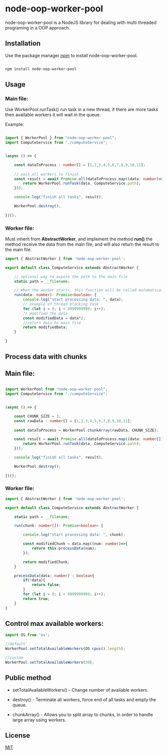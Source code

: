 
  
#  node-oop-worker-pool

node-oop-worker-pool is a NodeJS library for dealing with multi threaded programing in a OOP approach.

##  Installation

Use the package manager [npm](https://www.npmjs.com/package/node-oop-worker-pool) to install node-oop-worker-pool.

```bash

npm install node-oop-worker-pool

```

##  Usage
### Main file:

Use WorkerPool.runTask() run task in a new thread, if there are more tasks then available workers it will wait in the queue.

Example:

```ts

import { WorkerPool } from "node-oop-worker-pool";
import ComputeService from "./computeService";


(async () => {

    const dataToProcess : number[] = [1,2,3,4,5,6,7,8,9,10,11];
 
	// wait all workers to finish
    const result = await Promise.all(dataToProcess.map((data: number)=>{
        return WorkerPool.runTask(data, ComputeService.path);
    }));

    console.log("finish all tasks", result);

    WorkerPool.destroy();
    
})();


```

### Worker file:
Must inherit from **AbstractWorker**, and implement the method **run()** the method receive the data from the main file, and will also return the result to the main file.

```ts
import { AbstractWorker } from 'node-oop-worker-pool';

export default class ComputeService extends AbstractWorker {

	// optional way to expose the path to the main file
    static path = __filename;

	// When the worker starts, this function will be called automatically.
    run(data: number): Promise<boolean> {
        console.log("start processing data: ", data);
        // example of thread blocking task
        for (let i = 0; i < 9999999999; i++);
		// modified the data
        const modifiedData = data*2;
		//return data to main file
        return modifiedData;
    }

}
```
##  Process data with chunks

## Main file:
```ts

import WorkerPool from "node-oop-worker-pool";
import ComputeService from "./computeService";


(async () => {

    const CHUNK_SIZE = 3;
    const rawData : number[] = [1,2,3,4,5,6,7,8,9,10,11];
    
    const dataToProcess = WorkerPool.chunkArray(rawData, CHUNK_SIZE);

    const result = await Promise.all(dataToProcess.map((data: number[])=>{
        return WorkerPool.runTask(data, ComputeService.path);
    }));

    console.log("finish all tasks", result);

    WorkerPool.destroy();
    
})();

```
### Worker file:

```ts
import { AbstractWorker } from 'node-oop-worker-pool';

export default class ComputeService extends AbstractWorker {

    static path = __filename;

    run(chunk: number[]): Promise<boolean> {

        console.log("start processing data: ", chunk);

        const modifiedChunk = data.map((num: number)=>{
            return this.processData(num);
        });

        return modifiedChunk;
    }

    processData(data: number) : boolean{
		if(!data){
			return false;
		}
        for (let i = 0; i < 9999999999; i++);
        return true;
    }
}
```

## Control max available workers:

```ts
import OS from 'os';

//default
WorkerPool.setTotalAvailableWorkers(OS.cpus().length);

//custom
WorkerPool.setTotalAvailableWorkers(30);

```


##  Public method

- setTotalAvailableWorkers() - Change number of available workers.

- destroy() - Terminate all workers, force end of all tasks and empty the queue.

- chunkArray() - Allows you to split array to chunks, in order to handle large array using workers.


##  License

[MIT](https://choosealicense.com/licenses/mit/)